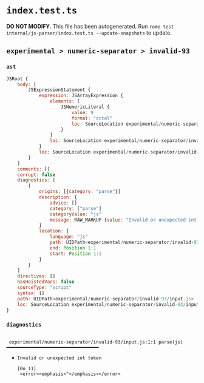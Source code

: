 # `index.test.ts`

**DO NOT MODIFY**. This file has been autogenerated. Run `rome test internal/js-parser/index.test.ts --update-snapshots` to update.

## `experimental > numeric-separator > invalid-93`

### `ast`

```javascript
JSRoot {
	body: [
		JSExpressionStatement {
			expression: JSArrayExpression {
				elements: [
					JSNumericLiteral {
						value: 9
						format: "octal"
						loc: SourceLocation experimental/numeric-separator/invalid-93/input.js 1:1-1:6
					}
				]
				loc: SourceLocation experimental/numeric-separator/invalid-93/input.js 1:0-1:7
			}
			loc: SourceLocation experimental/numeric-separator/invalid-93/input.js 1:0-1:7
		}
	]
	comments: []
	corrupt: false
	diagnostics: [
		{
			origins: [{category: "parse"}]
			description: {
				advice: []
				category: ["parse"]
				categoryValue: "js"
				message: RAW_MARKUP {value: "Invalid or unexpected int token"}
			}
			location: {
				language: "js"
				path: UIDPath<experimental/numeric-separator/invalid-93/input.js>
				end: Position 1:1
				start: Position 1:1
			}
		}
	]
	directives: []
	hasHoistedVars: false
	sourceType: "script"
	syntax: []
	path: UIDPath<experimental/numeric-separator/invalid-93/input.js>
	loc: SourceLocation experimental/numeric-separator/invalid-93/input.js 1:0-2:0
}
```

### `diagnostics`

```

 experimental/numeric-separator/invalid-93/input.js:1:1 parse(js) ━━━━━━━━━━━━━━━━━━━━━━━━━━━━━━━━━━

  ✖ Invalid or unexpected int token

    [0o_11]
     <error><emphasis>^</emphasis></error>


```

